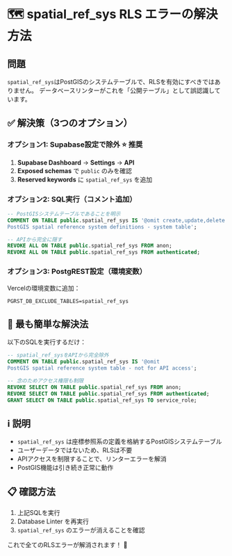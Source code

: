 # 🗺️ spatial_ref_sys RLS エラーの解決方法

## 問題
`spatial_ref_sys`はPostGISのシステムテーブルで、RLSを有効にすべきではありません。
データベースリンターがこれを「公開テーブル」として誤認識しています。

## ✅ 解決策（3つのオプション）

### オプション1: Supabase設定で除外 ⭐ **推奨**
1. **Supabase Dashboard** → **Settings** → **API**
2. **Exposed schemas** で `public` のみを確認
3. **Reserved keywords** に `spatial_ref_sys` を追加

### オプション2: SQL実行（コメント追加）
```sql
-- PostGISシステムテーブルであることを明示
COMMENT ON TABLE public.spatial_ref_sys IS '@omit create,update,delete
PostGIS spatial reference system definitions - system table';

-- APIから完全に隠す
REVOKE ALL ON TABLE public.spatial_ref_sys FROM anon;
REVOKE ALL ON TABLE public.spatial_ref_sys FROM authenticated;
```

### オプション3: PostgREST設定（環境変数）
Vercelの環境変数に追加：
```
PGRST_DB_EXCLUDE_TABLES=spatial_ref_sys
```

## 🚀 **最も簡単な解決法**

以下のSQLを実行するだけ：

```sql
-- spatial_ref_sysをAPIから完全除外
COMMENT ON TABLE public.spatial_ref_sys IS '@omit
PostGIS spatial reference system table - not for API access';

-- 念のためアクセス権限も制限
REVOKE SELECT ON TABLE public.spatial_ref_sys FROM anon;
REVOKE SELECT ON TABLE public.spatial_ref_sys FROM authenticated;
GRANT SELECT ON TABLE public.spatial_ref_sys TO service_role;
```

## ℹ️ 説明
- `spatial_ref_sys` は座標参照系の定義を格納するPostGISシステムテーブル
- ユーザーデータではないため、RLSは不要
- APIアクセスを制限することで、リンターエラーを解消
- PostGIS機能は引き続き正常に動作

## 📋 確認方法
1. 上記SQLを実行
2. Database Linter を再実行
3. `spatial_ref_sys` のエラーが消えることを確認

これで全てのRLSエラーが解消されます！ 🎉